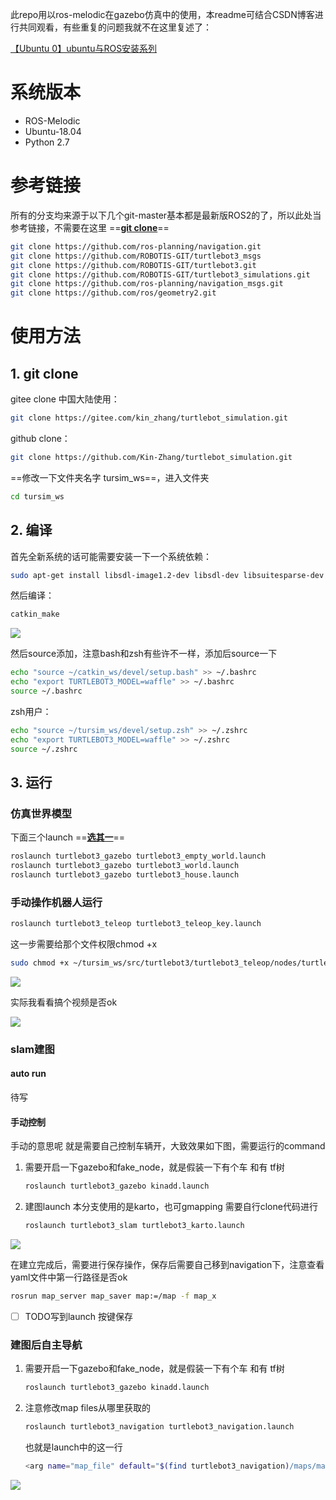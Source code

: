 此repo用以ros-melodic在gazebo仿真中的使用，本readme可结合CSDN博客进行共同观看，有些重复的问题我就不在这里复述了：

[【Ubuntu 0】ubuntu与ROS安装系列](https://blog.csdn.net/qq_39537898/article/details/111948612)

# 系统版本

- ROS-Melodic
- Ubuntu-18.04
- Python 2.7

# 参考链接

所有的分支均来源于以下几个git-master基本都是最新版ROS2的了，所以此处当参考链接，不需要在这里 ==**<u>git clone</u>**==

```bash
git clone https://github.com/ros-planning/navigation.git
git clone https://github.com/ROBOTIS-GIT/turtlebot3_msgs
git clone https://github.com/ROBOTIS-GIT/turtlebot3.git
git clone https://github.com/ROBOTIS-GIT/turtlebot3_simulations.git
git clone https://github.com/ros-planning/navigation_msgs.git
git clone https://github.com/ros/geometry2.git
```

# 使用方法

## 1. git clone

gitee clone 中国大陆使用：

```bash
git clone https://gitee.com/kin_zhang/turtlebot_simulation.git
```

github clone：

```bash
git clone https://github.com/Kin-Zhang/turtlebot_simulation.git
```

==修改一下文件夹名字 tursim_ws==，进入文件夹

```bash
cd tursim_ws
```

## 2. 编译

首先全新系统的话可能需要安装一下一个系统依赖：

```bash
sudo apt-get install libsdl-image1.2-dev libsdl-dev libsuitesparse-dev
```

然后编译：

```bash
catkin_make
```

![](img/make.png)

然后source添加，注意bash和zsh有些许不一样，添加后source一下

```bash
echo "source ~/catkin_ws/devel/setup.bash" >> ~/.bashrc
echo "export TURTLEBOT3_MODEL=waffle" >> ~/.bashrc
source ~/.bashrc
```

zsh用户：

```bash
echo "source ~/tursim_ws/devel/setup.zsh" >> ~/.zshrc
echo "export TURTLEBOT3_MODEL=waffle" >> ~/.zshrc
source ~/.zshrc
```

## 3. 运行

### 仿真世界模型

下面三个launch ==**<u>选其一</u>**==

```bash
roslaunch turtlebot3_gazebo turtlebot3_empty_world.launch
roslaunch turtlebot3_gazebo turtlebot3_world.launch
roslaunch turtlebot3_gazebo turtlebot3_house.launch
```

### 手动操作机器人运行

```bash
roslaunch turtlebot3_teleop turtlebot3_teleop_key.launch
```

这一步需要给那个文件权限chmod +x

```bash
sudo chmod +x ~/tursim_ws/src/turtlebot3/turtlebot3_teleop/nodes/turtlebot3_teleop_key
```

![](img/ex1.png)

实际我看看搞个视频是否ok

![](img/ex2.png)

### slam建图

#### auto run

待写

#### 手动控制

手动的意思呢 就是需要自己控制车辆开，大致效果如下图，需要运行的command

1. 需要开启一下gazebo和fake_node，就是假装一下有个车 和有 tf树

    ```bash
    roslaunch turtlebot3_gazebo kinadd.launch
    ```

2. 建图launch 本分支使用的是karto，也可gmapping 需要自行clone代码进行

   ```bash
   roslaunch turtlebot3_slam turtlebot3_karto.launch
   ```

![](img/ex3.png)

在建立完成后，需要进行保存操作，保存后需要自己移到navigation下，注意查看yaml文件中第一行路径是否ok

```bash
rosrun map_server map_saver map:=/map -f map_x
```

- [ ] TODO写到launch 按键保存

### 建图后自主导航

1. 需要开启一下gazebo和fake_node，就是假装一下有个车 和有 tf树

   ```bash
   roslaunch turtlebot3_gazebo kinadd.launch
   ```

2. 注意修改map files从哪里获取的

   ```bash
   roslaunch turtlebot3_navigation turtlebot3_navigation.launch
   ```

   也就是launch中的这一行

   ```bash
   <arg name="map_file" default="$(find turtlebot3_navigation)/maps/map_test.yaml"/>
   ```

![](img/ex5.png)
